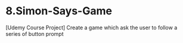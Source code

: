 # 8.Simon-Says-Game
[Udemy Course Project] Create a game which ask the user to follow a series of button prompt
